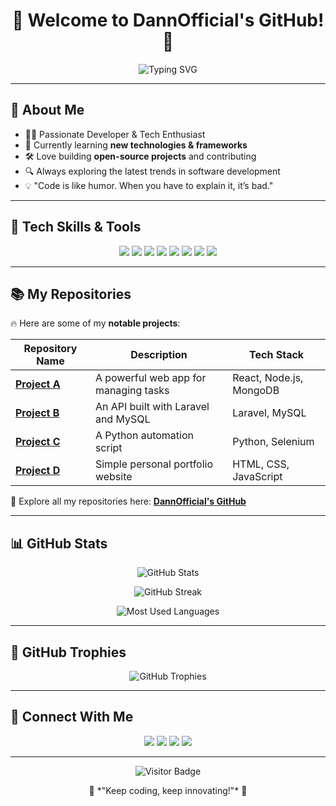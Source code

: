 <h1 align="center">👋 Welcome to DannOfficial's GitHub! 🚀</h1>

<p align="center">
  <img src="https://readme-typing-svg.herokuapp.com?font=Fira+Code&size=22&pause=1000&color=F75C7E&center=true&vCenter=true&width=500&lines=Hello%2C+I'm+DannOfficial!;Welcome+to+My+Profile!;Coding+is+my+passion!;Happy+Coding!+🚀" alt="Typing SVG" />
</p>

---

## 📌 About Me
- 👨‍💻 Passionate Developer & Tech Enthusiast  
- 🌱 Currently learning **new technologies & frameworks**  
- 🛠️ Love building **open-source projects** and contributing  
- 🔍 Always exploring the latest trends in software development  
- 💡 "Code is like humor. When you have to explain it, it’s bad."  

---

## 🚀 Tech Skills & Tools  
<p align="center">
  <a href="#"><img src="https://img.shields.io/badge/Code-JavaScript-F7DF1E?style=for-the-badge&logo=javascript&logoColor=black"></a>
  <a href="#"><img src="https://img.shields.io/badge/Code-Python-3776AB?style=for-the-badge&logo=python&logoColor=white"></a>
  <a href="#"><img src="https://img.shields.io/badge/Code-PHP-777BB4?style=for-the-badge&logo=php&logoColor=white"></a>
  <a href="#"><img src="https://img.shields.io/badge/Code-HTML5-E34F26?style=for-the-badge&logo=html5&logoColor=white"></a>
  <a href="#"><img src="https://img.shields.io/badge/Code-CSS3-1572B6?style=for-the-badge&logo=css3&logoColor=white"></a>
  <a href="#"><img src="https://img.shields.io/badge/Framework-React-61DAFB?style=for-the-badge&logo=react&logoColor=black"></a>
  <a href="#"><img src="https://img.shields.io/badge/Framework-Laravel-FF2D20?style=for-the-badge&logo=laravel&logoColor=white"></a>
  <a href="#"><img src="https://img.shields.io/badge/Database-MySQL-4479A1?style=for-the-badge&logo=mysql&logoColor=white"></a>
</p>

---

## 📚 My Repositories  
🔥 Here are some of my **notable projects**:

| Repository Name | Description | Tech Stack |
|---------------|-------------|------------|
| [**Project A**](https://github.com/DannOfficial/ProjectA) | A powerful web app for managing tasks | React, Node.js, MongoDB |
| [**Project B**](https://github.com/DannOfficial/ProjectB) | An API built with Laravel and MySQL | Laravel, MySQL |
| [**Project C**](https://github.com/DannOfficial/ProjectC) | A Python automation script | Python, Selenium |
| [**Project D**](https://github.com/DannOfficial/ProjectD) | Simple personal portfolio website | HTML, CSS, JavaScript |

📌 Explore all my repositories here: [**DannOfficial's GitHub**](https://github.com/DannOfficial?tab=repositories)

---

## 📊 GitHub Stats  

<p align="center">
  <img src="https://github-readme-stats.vercel.app/api?username=DannOfficial&show_icons=true&theme=radical" alt="GitHub Stats">
</p>

<p align="center">
  <img src="https://github-readme-streak-stats.herokuapp.com/?user=DannOfficial&theme=radical" alt="GitHub Streak">
</p>

<p align="center">
  <img src="https://github-readme-stats.vercel.app/api/top-langs/?username=DannOfficial&layout=compact&theme=radical" alt="Most Used Languages">
</p>

---

## 🎯 GitHub Trophies  
<p align="center">
  <img src="https://github-profile-trophy.vercel.app/?username=DannOfficial&theme=radical&no-frame=true&margin-w=5" alt="GitHub Trophies">
</p>

---

## 🔗 Connect With Me  
<p align="center">
  <a href="https://github.com/DannOfficial"><img src="https://img.shields.io/badge/GitHub-181717?style=for-the-badge&logo=github&logoColor=white"></a>
  <a href="https://linkedin.com/in/DannOfficial"><img src="https://img.shields.io/badge/LinkedIn-0077B5?style=for-the-badge&logo=linkedin&logoColor=white"></a>
  <a href="https://twitter.com/DannOfficial"><img src="https://img.shields.io/badge/Twitter-1DA1F2?style=for-the-badge&logo=twitter&logoColor=white"></a>
  <a href="mailto:dannofficial@example.com"><img src="https://img.shields.io/badge/Email-D14836?style=for-the-badge&logo=gmail&logoColor=white"></a>
</p>

---

<p align="center">
  <img src="https://visitor-badge.glitch.me/badge?page_id=DannOfficial&style=for-the-badge&color=blue" alt="Visitor Badge">
</p>

<p align="center">
  🚀 *"Keep coding, keep innovating!"* 🚀
</p>
